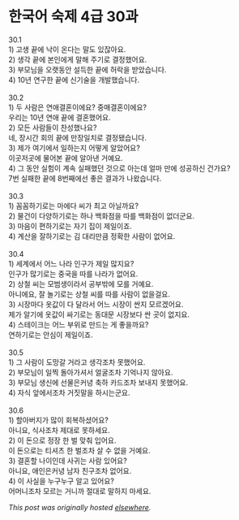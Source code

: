 # 한국어 숙제 4급 30과

<p>30.1<br>1) &#44256;&#49373; &#45149;&#50640; &#45209;&#51060; &#50728;&#45796;&#45716; &#47568;&#46020; &#51080;&#51094;&#50500;&#50836;.<br>2) &#49373;&#44033; &#45149;&#50640; &#48376;&#51064;&#50640;&#44172; &#47568;&#54644; &#51452;&#44592;&#47196; &#44208;&#51221;&#54664;&#50612;&#50836;.<br>3) &#48512;&#47784;&#45784;&#51012; &#50724;&#47019;&#46041;&#50504; &#49444;&#46301;&#54620; &#45149;&#50640; &#54728;&#46973;&#51012; &#48155;&#50520;&#49845;&#45768;&#45796;.<br>4) 10&#45380; &#50672;&#44396;&#54620; &#45149;&#50640; &#49888;&#44592;&#49696;&#51012; &#44060;&#48156;&#54664;&#49845;&#45768;&#45796;.<br><br>30.2<br>1) &#46160; &#49324;&#46988;&#51008; &#50672;&#50528;&#44208;&#54844;&#51060;&#50640;&#50836;?  &#51473;&#47588;&#44208;&#54844;&#51060;&#50640;&#50836;?<br>&#50864;&#47532;&#45716; 10&#45380; &#50672;&#50528; &#45149;&#50640; &#44208;&#54844;&#54664;&#50612;&#50836;.<br>2) &#47784;&#46304; &#49324;&#46988;&#46308;&#51060; &#52268;&#49457;&#54664;&#45208;&#50836;?<br>&#45348;, &#51109;&#49884;&#44036; &#54924;&#51032; &#45149;&#50640; &#47564;&#51109;&#51068;&#52824;&#47196; &#44208;&#51221;&#46096;&#49845;&#45768;&#45796;.<br>3) &#51228;&#44032; &#50668;&#44592;&#50640;&#49436; &#51068;&#54616;&#45716;&#51648; &#50612;&#46523;&#44172; &#50508;&#50520;&#50612;&#50836;?<br>&#51060;&#44275;&#51200;&#44275;&#50640; &#47932;&#50612;&#48376; &#45149;&#50640; &#50508;&#50500;&#45240; &#44144;&#50696;&#50836;.<br>4) &#44536; &#46041;&#50504; &#49892;&#54744;&#51060; &#44228;&#49549; &#49892;&#54056;&#54664;&#45912; &#44163;&#51004;&#47196; &#50500;&#45716;&#45936; &#50620;&#47560; &#47564;&#50640; &#49457;&#44277;&#54616;&#49888; &#44148;&#44032;&#50836;?<br>7&#48264; &#49892;&#54056;&#54620; &#45149;&#50640; 8&#48264;&#51704;&#50640;&#49440; &#51339;&#51008; &#44208;&#44284;&#44032; &#45208;&#50772;&#49845;&#45768;&#45796;.<br><br>30.3<br>1) &#44860;&#44860;&#54616;&#44592;&#47196;&#45716; &#47560;&#50640;&#45796; &#50472;&#44032; &#52572;&#44256; &#50500;&#45776;&#44620;&#50836;?<br>2) &#47932;&#44148;&#51060; &#45796;&#50577;&#54616;&#44592;&#47196;&#45716; &#54616;&#45208; &#48177;&#54868;&#51216;&#51012; &#46384;&#47484; &#48177;&#54868;&#51216;&#51060; &#50630;&#45908;&#44400;&#50836;.<br>3) &#47560;&#51020;&#51060; &#54200;&#54616;&#44592;&#47196;&#45716; &#51088;&#44592; &#51665;&#51060; &#51228;&#51068;&#51060;&#51424;.<br>4) &#44228;&#49328;&#51012; &#51096;&#54616;&#44592;&#47196;&#45716; &#44608; &#45824;&#47532;&#47564;&#53372; &#51221;&#54869;&#54620; &#49324;&#46988;&#51060; &#50630;&#50612;&#50836;.<br><br>30.4<br>1) &#49464;&#44228;&#50640;&#49436; &#50612;&#45712; &#45208;&#46972; &#51064;&#44396;&#44032; &#51228;&#51068; &#47566;&#51648;&#50836;?<br>&#51064;&#44396;&#44032; &#47566;&#44592;&#47196;&#45716; &#51473;&#44397;&#51012; &#46384;&#47484; &#45208;&#46972;&#44032; &#50630;&#50612;&#50836;.<br>2) &#49345;&#52384; &#50472;&#45716; &#47784;&#48276;&#49373;&#51060;&#46972;&#49436; &#44277;&#48512;&#48150;&#50640; &#47784;&#47484; &#44144;&#50696;&#50836;.<br>&#50500;&#45768;&#50640;&#50836;, &#51096; &#45440;&#44592;&#47196;&#45716; &#49345;&#52384; &#50472;&#47484; &#46384;&#47484; &#49324;&#46988;&#51060; &#50630;&#51012;&#44152;&#50836;.<br>3) &#49884;&#51109;&#47560;&#45796; &#50743;&#44050;&#51060; &#45796; &#45804;&#46972;&#49436; &#50612;&#45712; &#49884;&#51109;&#51060; &#49916;&#51648; &#47784;&#47476;&#44192;&#50612;&#50836;.<br>&#51228;&#44032; &#50508;&#44592;&#50640; &#50743;&#44050;&#51060; &#49912;&#44592;&#47196;&#45716; &#46041;&#45824;&#47928; &#49884;&#51109;&#48372;&#45796; &#49916; &#44275;&#51060; &#50630;&#51648;&#50836;.<br>4) &#49828;&#53580;&#51060;&#53356;&#45716; &#50612;&#45712; &#48512;&#50948;&#47196; &#47564;&#46300;&#45716; &#44172; &#51339;&#51012;&#44620;&#50836;?<br>&#50672;&#54616;&#44592;&#47196;&#45716; &#50504;&#49900;&#51060; &#51228;&#51068;&#51060;&#51424;.<br><br>30.5<br>1) &#44536; &#49324;&#46988;&#51060; &#46020;&#47581;&#44040; &#44144;&#46972;&#44256; &#49373;&#44033;&#51312;&#52264; &#47803;&#54664;&#50612;&#50836;.<br>2) &#48512;&#47784;&#45784;&#51060; &#51068;&#52237; &#46028;&#50500;&#44032;&#49492;&#49436; &#50620;&#44404;&#51312;&#52264; &#44592;&#50613;&#45208;&#51648; &#50506;&#50500;&#50836;.<br>3) &#48512;&#47784;&#45784; &#49373;&#49888;&#50640; &#49440;&#47932;&#51008;&#52964;&#45397; &#52629;&#54616; &#52852;&#46300;&#51312;&#52264; &#48372;&#45236;&#51648; &#47803;&#54664;&#50612;&#50836;.<br>4) &#51088;&#49885; &#50526;&#50640;&#49436;&#51312;&#52264; &#44144;&#51667;&#47568;&#51012; &#54616;&#49884;&#45716;&#44400;&#50836;.<br><br>30.6<br>1) &#54624;&#50500;&#48260;&#51648;&#44032; &#47566;&#51060; &#54924;&#48373;&#54616;&#49512;&#50612;&#50836;?<br>&#50500;&#45768;&#50836;, &#49885;&#49324;&#51312;&#52264; &#51228;&#45824;&#47196; &#47803;&#54616;&#49464;&#50836;.<br>2) &#51060; &#46024;&#51004;&#47196; &#51221;&#51109; &#54620; &#48268; &#47582;&#52656; &#51077;&#50612;&#50836;.<br>&#51060; &#46024;&#51004;&#47196;&#45716; &#54000;&#49492;&#52768; &#54620; &#48268;&#51312;&#52264; &#49332; &#49688; &#50630;&#51012; &#44144;&#50696;&#50836;.<br>3) &#44208;&#54844;&#54624; &#45208;&#51060;&#51064;&#45936; &#49324;&#44480;&#45716; &#49324;&#46988; &#51080;&#50612;&#50836;?<br>&#50500;&#45768;&#50836;, &#50528;&#51064;&#51008;&#52964;&#45397; &#45224;&#51088; &#52828;&#44396;&#51312;&#52264; &#50630;&#50612;&#50836;.<br>4) &#51060; &#49324;&#49892;&#51012; &#45572;&#44396;&#45572;&#44396; &#50508;&#44256; &#51080;&#50612;&#50836;?<br>&#50612;&#47672;&#45768;&#51312;&#52264; &#47784;&#47476;&#45716; &#44144;&#45768;&#44620; &#51208;&#45824;&#47196; &#47568;&#54616;&#51648; &#47560;&#49464;&#50836;.</p>


*This post was originally hosted [elsewhere](http://planspace.blogspot.com/2009/07/4-30.html).*
